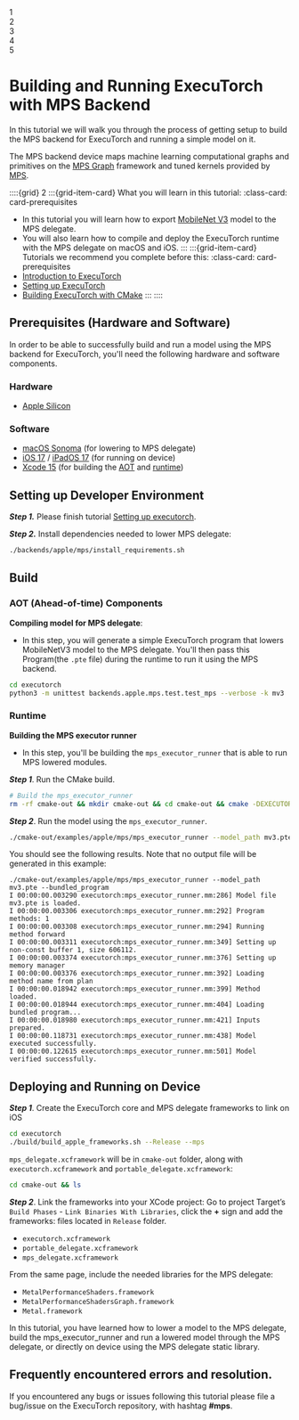 <!---- DO NOT MODIFY Progress Bar Start --->

<div class="progress-bar-wrapper">
   <div class="progress-bar-item">
     <div class="step-number" id="step-1">1</div>
     <span class="step-caption" id="caption-1"></span>
   </div>
   <div class="progress-bar-item">
     <div class="step-number" id="step-2">2</div>
     <span class="step-caption" id="caption-2"></span>
   </div>
   <div class="progress-bar-item">
     <div class="step-number" id="step-3">3</div>
     <span class="step-caption" id="caption-3"></span>
   </div>
   <div class="progress-bar-item">
     <div class="step-number" id="step-4">4</div>
     <span class="step-caption" id="caption-4"></span>
   </div>
   <div class="progress-bar-item">
     <div class="step-number" id="step-5">5</div>
     <span class="step-caption" id="caption-5"></span>
   </div>
</div>

<!---- DO NOT MODIFY Progress Bar End--->

# Building and Running ExecuTorch with MPS Backend

In this tutorial we will walk you through the process of getting setup to build the MPS backend for ExecuTorch and running a simple model on it.

The MPS backend device maps machine learning computational graphs and primitives on the [MPS Graph](https://developer.apple.com/documentation/metalperformanceshadersgraph/mpsgraph?language=objc) framework and tuned kernels provided by [MPS](https://developer.apple.com/documentation/metalperformanceshaders?language=objc).

::::{grid} 2
:::{grid-item-card}  What you will learn in this tutorial:
:class-card: card-prerequisites
* In this tutorial you will learn how to export [MobileNet V3](https://pytorch.org/vision/main/models/mobilenetv3.html) model to the MPS delegate.
* You will also learn how to compile and deploy the ExecuTorch runtime with the MPS delegate on macOS and iOS.
:::
:::{grid-item-card}  Tutorials we recommend you complete before this:
:class-card: card-prerequisites
* [Introduction to ExecuTorch](intro-how-it-works.md)
* [Setting up ExecuTorch](getting-started-setup.md)
* [Building ExecuTorch with CMake](runtime-build-and-cross-compilation.md)
:::
::::


## Prerequisites (Hardware and Software)

In order to be able to successfully build and run a model using the MPS backend for ExecuTorch, you'll need the following hardware and software components.

### Hardware
- [Apple Silicon](https://support.apple.com/en-us/HT211814)

### Software
- [macOS Sonoma](https://www.apple.com/macos/sonoma/) (for lowering to MPS delegate)
- [iOS 17](https://www.apple.com/ios/ios-17/) / [iPadOS 17](https://www.apple.com/ipados/ipados-17/) (for running on device)
- [Xcode 15](https://developer.apple.com/xcode/) (for building the [AOT](#aot-ahead-of-time-components) and [runtime](#runtime))

## Setting up Developer Environment

***Step 1.*** Please finish tutorial [Setting up executorch](getting-started-setup.md).

***Step 2.*** Install dependencies needed to lower MPS delegate:

  ```bash
  ./backends/apple/mps/install_requirements.sh
  ```

## Build

### AOT (Ahead-of-time) Components

**Compiling model for MPS delegate**:
- In this step, you will generate a simple ExecuTorch program that lowers MobileNetV3 model to the MPS delegate. You'll then pass this Program(the `.pte` file) during the runtime to run it using the MPS backend.

```bash
cd executorch
python3 -m unittest backends.apple.mps.test.test_mps --verbose -k mv3
```

### Runtime

**Building the MPS executor runner**
- In this step, you'll be building the `mps_executor_runner` that is able to run MPS lowered modules.

***Step 1***. Run the CMake build.

```bash
# Build the mps_executor_runner
rm -rf cmake-out && mkdir cmake-out && cd cmake-out && cmake -DEXECUTORCH_BUILD_MPS=1 -DBUCK2=/tmp/buck2 —trace .. && cmake --build . && cd ..
```

***Step 2***. Run the model using the `mps_executor_runner`.
```bash
./cmake-out/examples/apple/mps/mps_executor_runner --model_path mv3.pte --bundled_program
```

You should see the following results. Note that no output file will be generated in this example:
```
./cmake-out/examples/apple/mps/mps_executor_runner --model_path mv3.pte --bundled_program
I 00:00:00.003290 executorch:mps_executor_runner.mm:286] Model file mv3.pte is loaded.
I 00:00:00.003306 executorch:mps_executor_runner.mm:292] Program methods: 1
I 00:00:00.003308 executorch:mps_executor_runner.mm:294] Running method forward
I 00:00:00.003311 executorch:mps_executor_runner.mm:349] Setting up non-const buffer 1, size 606112.
I 00:00:00.003374 executorch:mps_executor_runner.mm:376] Setting up memory manager
I 00:00:00.003376 executorch:mps_executor_runner.mm:392] Loading method name from plan
I 00:00:00.018942 executorch:mps_executor_runner.mm:399] Method loaded.
I 00:00:00.018944 executorch:mps_executor_runner.mm:404] Loading bundled program...
I 00:00:00.018980 executorch:mps_executor_runner.mm:421] Inputs prepared.
I 00:00:00.118731 executorch:mps_executor_runner.mm:438] Model executed successfully.
I 00:00:00.122615 executorch:mps_executor_runner.mm:501] Model verified successfully.
```

## Deploying and Running on Device

***Step 1***. Create the ExecuTorch core and MPS delegate frameworks to link on iOS
```bash
cd executorch
./build/build_apple_frameworks.sh --Release --mps
```

`mps_delegate.xcframework` will be in `cmake-out` folder, along with `executorch.xcframework` and `portable_delegate.xcframework`:
```bash
cd cmake-out && ls
```

***Step 2***. Link the frameworks into your XCode project:
Go to project Target’s  `Build Phases`  -  `Link Binaries With Libraries`, click the **+** sign and add the frameworks: files located in  `Release` folder.
- `executorch.xcframework`
- `portable_delegate.xcframework`
- `mps_delegate.xcframework`

From the same page, include the needed libraries for the MPS delegate:
- `MetalPerformanceShaders.framework`
- `MetalPerformanceShadersGraph.framework`
- `Metal.framework`

In this tutorial, you have learned how to lower a model to the MPS delegate, build the mps_executor_runner and run a lowered model through the MPS delegate, or directly on device using the MPS delegate static library.


## Frequently encountered errors and resolution.

If you encountered any bugs or issues following this tutorial please file a bug/issue on the ExecuTorch repository, with hashtag **#mps**.
